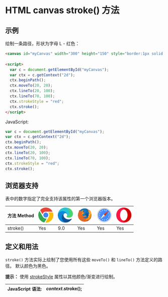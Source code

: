 HTML canvas stroke() 方法
===

## 示例

绘制一条路径，形状为字母 L - 红色：

```html idoc:preview:iframe
<canvas id="myCanvas" width="300" height="150" style="border:1px solid #d3d3d3;">您的浏览器不支持 HTML5 canvas 标签。</canvas>

<script>
  var c = document.getElementById("myCanvas");
  var ctx = c.getContext("2d");
  ctx.beginPath();
  ctx.moveTo(20, 20);
  ctx.lineTo(20, 100);
  ctx.lineTo(70, 100);
  ctx.strokeStyle = "red";
  ctx.stroke();
</script> 
```

JavaScript:

```js
var c = document.getElementById("myCanvas");
var ctx = c.getContext("2d");
ctx.beginPath();
ctx.moveTo(20, 20);
ctx.lineTo(20, 100);
ctx.lineTo(70, 100);
ctx.strokeStyle = "red";
ctx.stroke();
```

## 浏览器支持

表中的数字指定了完全支持该属性的第一个浏览器版本。

| 方法 Method | ![chrome][1] | ![edge][2] | ![firefox][3] | ![safari][4] | ![opera][5] |
| -------- | --- | --- | --- | --- | --- |
| stroke() | Yes | 9.0 | Yes | Yes | Yes |
<!--rehype:style=width: 100%; display: inline-table;-->


## 定义和用法

`stroke()` 方法实际上绘制了您使用所有这些 `moveTo()` 和 `lineTo()` 方法定义的路径。 默认颜色为黑色。

**提示：** 使用 [strokeStyle](canvas_strokestyle.md) 属性以其他颜色/渐变进行绘制。

| JavaScript 语法: | *context*.stroke(); |
| -------- | -------- |
<!--rehype:style=width: 100%; display: inline-table;-->


[1]: ../assets/chrome.svg
[2]: ../assets/edge.svg
[3]: ../assets/firefox.svg
[4]: ../assets/safari.svg
[5]: ../assets/opera.svg
